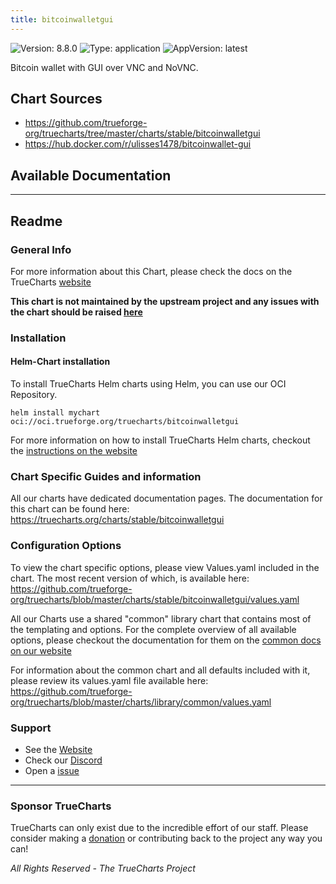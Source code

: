 ```yaml
---
title: bitcoinwalletgui
---
```


![Version: 8.8.0](https://img.shields.io/badge/Version-8.8.0-informational?style=flat-square) ![Type: application](https://img.shields.io/badge/Type-application-informational?style=flat-square) ![AppVersion: latest](https://img.shields.io/badge/AppVersion-latest-informational?style=flat-square)

Bitcoin wallet with GUI over VNC and NoVNC.&#xD;

## Chart Sources

- https://github.com/trueforge-org/truecharts/tree/master/charts/stable/bitcoinwalletgui
- https://hub.docker.com/r/ulisses1478/bitcoinwallet-gui

## Available Documentation



---

## Readme


### General Info

For more information about this Chart, please check the docs on the TrueCharts [website](https://truecharts.org/charts/stable/bitcoinwalletgui)

**This chart is not maintained by the upstream project and any issues with the chart should be raised [here](https://github.com/trueforge-org/truecharts/issues/new/choose)**

### Installation

#### Helm-Chart installation

To install TrueCharts Helm charts using Helm, you can use our OCI Repository.

`helm install mychart oci://oci.trueforge.org/truecharts/bitcoinwalletgui`

For more information on how to install TrueCharts Helm charts, checkout the [instructions on the website](https://truecharts.org/guides/)

### Chart Specific Guides and information

All our charts have dedicated documentation pages.
The documentation for this chart can be found here:
https://truecharts.org/charts/stable/bitcoinwalletgui

### Configuration Options

To view the chart specific options, please view Values.yaml included in the chart.
The most recent version of which, is available here: https://github.com/trueforge-org/truecharts/blob/master/charts/stable/bitcoinwalletgui/values.yaml

All our Charts use a shared "common" library chart that contains most of the templating and options.
For the complete overview of all available options, please checkout the documentation for them on the [common docs on our website](https://truecharts.org/common/)

For information about the common chart and all defaults included with it, please review its values.yaml file available here: https://github.com/trueforge-org/truecharts/blob/master/charts/library/common/values.yaml

### Support

- See the [Website](https://truecharts.org)
- Check our [Discord](https://discord.gg/tVsPTHWTtr)
- Open a [issue](https://github.com/trueforge-org/truecharts/issues/new/choose)

---

### Sponsor TrueCharts

TrueCharts can only exist due to the incredible effort of our staff.
Please consider making a [donation](https://truecharts.org/general/sponsor/) or contributing back to the project any way you can!

_All Rights Reserved - The TrueCharts Project_
